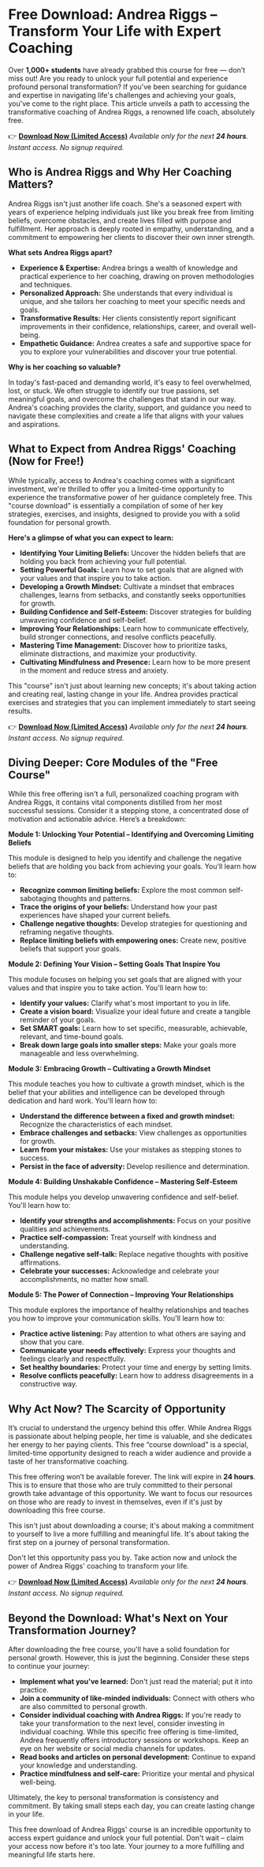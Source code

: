 # Free Download: Andrea Riggs – Transform Your Life with Expert Coaching

Over **1,000+ students** have already grabbed this course for free — don’t miss out! Are you ready to unlock your full potential and experience profound personal transformation? If you've been searching for guidance and expertise in navigating life's challenges and achieving your goals, you've come to the right place. This article unveils a path to accessing the transformative coaching of Andrea Riggs, a renowned life coach, absolutely free.

👉 [**Download Now (Limited Access)**](https://udemywork.com/andrea-riggs)
_Available only for the next **24 hours**. Instant access. No signup required._

## Who is Andrea Riggs and Why Her Coaching Matters?

Andrea Riggs isn't just another life coach. She's a seasoned expert with years of experience helping individuals just like you break free from limiting beliefs, overcome obstacles, and create lives filled with purpose and fulfillment. Her approach is deeply rooted in empathy, understanding, and a commitment to empowering her clients to discover their own inner strength.

**What sets Andrea Riggs apart?**

*   **Experience & Expertise:** Andrea brings a wealth of knowledge and practical experience to her coaching, drawing on proven methodologies and techniques.
*   **Personalized Approach:** She understands that every individual is unique, and she tailors her coaching to meet your specific needs and goals.
*   **Transformative Results:** Her clients consistently report significant improvements in their confidence, relationships, career, and overall well-being.
*   **Empathetic Guidance:** Andrea creates a safe and supportive space for you to explore your vulnerabilities and discover your true potential.

**Why is her coaching so valuable?**

In today's fast-paced and demanding world, it's easy to feel overwhelmed, lost, or stuck. We often struggle to identify our true passions, set meaningful goals, and overcome the challenges that stand in our way. Andrea's coaching provides the clarity, support, and guidance you need to navigate these complexities and create a life that aligns with your values and aspirations.

## What to Expect from Andrea Riggs' Coaching (Now for Free!)

While typically, access to Andrea's coaching comes with a significant investment, we're thrilled to offer you a limited-time opportunity to experience the transformative power of her guidance completely free. This "course download" is essentially a compilation of some of her key strategies, exercises, and insights, designed to provide you with a solid foundation for personal growth.

**Here's a glimpse of what you can expect to learn:**

*   **Identifying Your Limiting Beliefs:** Uncover the hidden beliefs that are holding you back from achieving your full potential.
*   **Setting Powerful Goals:** Learn how to set goals that are aligned with your values and that inspire you to take action.
*   **Developing a Growth Mindset:** Cultivate a mindset that embraces challenges, learns from setbacks, and constantly seeks opportunities for growth.
*   **Building Confidence and Self-Esteem:** Discover strategies for building unwavering confidence and self-belief.
*   **Improving Your Relationships:** Learn how to communicate effectively, build stronger connections, and resolve conflicts peacefully.
*   **Mastering Time Management:** Discover how to prioritize tasks, eliminate distractions, and maximize your productivity.
*   **Cultivating Mindfulness and Presence:** Learn how to be more present in the moment and reduce stress and anxiety.

This "course" isn't just about learning new concepts; it's about taking action and creating real, lasting change in your life. Andrea provides practical exercises and strategies that you can implement immediately to start seeing results.

👉 [**Download Now (Limited Access)**](https://udemywork.com/andrea-riggs)
_Available only for the next **24 hours**. Instant access. No signup required._

## Diving Deeper: Core Modules of the "Free Course"

While this free offering isn't a full, personalized coaching program with Andrea Riggs, it contains vital components distilled from her most successful sessions. Consider it a stepping stone, a concentrated dose of motivation and actionable advice. Here’s a breakdown:

**Module 1: Unlocking Your Potential – Identifying and Overcoming Limiting Beliefs**

This module is designed to help you identify and challenge the negative beliefs that are holding you back from achieving your goals. You'll learn how to:

*   **Recognize common limiting beliefs:** Explore the most common self-sabotaging thoughts and patterns.
*   **Trace the origins of your beliefs:** Understand how your past experiences have shaped your current beliefs.
*   **Challenge negative thoughts:** Develop strategies for questioning and reframing negative thoughts.
*   **Replace limiting beliefs with empowering ones:** Create new, positive beliefs that support your goals.

**Module 2: Defining Your Vision – Setting Goals That Inspire You**

This module focuses on helping you set goals that are aligned with your values and that inspire you to take action. You'll learn how to:

*   **Identify your values:** Clarify what's most important to you in life.
*   **Create a vision board:** Visualize your ideal future and create a tangible reminder of your goals.
*   **Set SMART goals:** Learn how to set specific, measurable, achievable, relevant, and time-bound goals.
*   **Break down large goals into smaller steps:** Make your goals more manageable and less overwhelming.

**Module 3: Embracing Growth – Cultivating a Growth Mindset**

This module teaches you how to cultivate a growth mindset, which is the belief that your abilities and intelligence can be developed through dedication and hard work. You'll learn how to:

*   **Understand the difference between a fixed and growth mindset:** Recognize the characteristics of each mindset.
*   **Embrace challenges and setbacks:** View challenges as opportunities for growth.
*   **Learn from your mistakes:** Use your mistakes as stepping stones to success.
*   **Persist in the face of adversity:** Develop resilience and determination.

**Module 4: Building Unshakable Confidence – Mastering Self-Esteem**

This module helps you develop unwavering confidence and self-belief. You'll learn how to:

*   **Identify your strengths and accomplishments:** Focus on your positive qualities and achievements.
*   **Practice self-compassion:** Treat yourself with kindness and understanding.
*   **Challenge negative self-talk:** Replace negative thoughts with positive affirmations.
*   **Celebrate your successes:** Acknowledge and celebrate your accomplishments, no matter how small.

**Module 5: The Power of Connection – Improving Your Relationships**

This module explores the importance of healthy relationships and teaches you how to improve your communication skills. You'll learn how to:

*   **Practice active listening:** Pay attention to what others are saying and show that you care.
*   **Communicate your needs effectively:** Express your thoughts and feelings clearly and respectfully.
*   **Set healthy boundaries:** Protect your time and energy by setting limits.
*   **Resolve conflicts peacefully:** Learn how to address disagreements in a constructive way.

## Why Act Now? The Scarcity of Opportunity

It’s crucial to understand the urgency behind this offer. While Andrea Riggs is passionate about helping people, her time is valuable, and she dedicates her energy to her paying clients. This free “course download” is a special, limited-time opportunity designed to reach a wider audience and provide a taste of her transformative coaching.

This free offering won’t be available forever. The link will expire in **24 hours**. This is to ensure that those who are truly committed to their personal growth take advantage of this opportunity. We want to focus our resources on those who are ready to invest in themselves, even if it's just by downloading this free course.

This isn't just about downloading a course; it's about making a commitment to yourself to live a more fulfilling and meaningful life. It's about taking the first step on a journey of personal transformation.

Don't let this opportunity pass you by. Take action now and unlock the power of Andrea Riggs' coaching to transform your life.

👉 [**Download Now (Limited Access)**](https://udemywork.com/andrea-riggs)
_Available only for the next **24 hours**. Instant access. No signup required._

## Beyond the Download: What's Next on Your Transformation Journey?

After downloading the free course, you'll have a solid foundation for personal growth. However, this is just the beginning. Consider these steps to continue your journey:

*   **Implement what you've learned:** Don't just read the material; put it into practice.
*   **Join a community of like-minded individuals:** Connect with others who are also committed to personal growth.
*   **Consider individual coaching with Andrea Riggs:** If you're ready to take your transformation to the next level, consider investing in individual coaching. While this specific free offering is time-limited, Andrea frequently offers introductory sessions or workshops. Keep an eye on her website or social media channels for updates.
*   **Read books and articles on personal development:** Continue to expand your knowledge and understanding.
*   **Practice mindfulness and self-care:** Prioritize your mental and physical well-being.

Ultimately, the key to personal transformation is consistency and commitment. By taking small steps each day, you can create lasting change in your life.

This free download of Andrea Riggs' course is an incredible opportunity to access expert guidance and unlock your full potential. Don't wait – claim your access now before it's too late. Your journey to a more fulfilling and meaningful life starts here.
